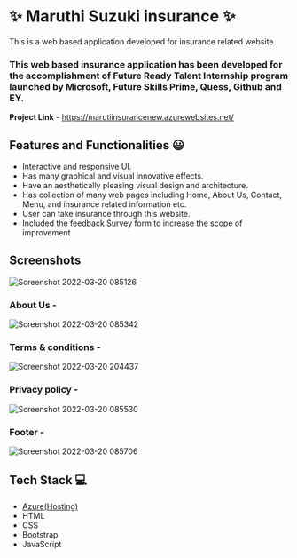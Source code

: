 # ✨ Maruthi Suzuki insurance  ✨

This is a web based application developed for insurance related website
### This web based insurance application has been developed for the accomplishment of Future Ready Talent Internship program launched by Microsoft, Future Skills Prime, Quess, Github and EY.


**Project Link** - https://marutiinsurancenew.azurewebsites.net/


## Features and Functionalities 😃

- Interactive and responsive UI.
- Has many graphical and visual innovative effects.
- Have an aesthetically pleasing visual design and architecture.
- Has collection of many web pages including Home, About Us, Contact, Menu, and insurance related information etc.
- User can take insurance through this website.
- Included the feedback Survey form to increase the scope of improvement 

## Screenshots

 
![Screenshot 2022-03-20 085126](https://user-images.githubusercontent.com/101959591/159146640-7e6e0a12-1352-4f35-b302-35152bb1458a.jpg)



   

### About Us -


![Screenshot 2022-03-20 085342](https://user-images.githubusercontent.com/101959591/159146667-02037d08-8572-46fe-b3dd-3e52b3b52887.jpg)


### Terms & conditions -
![Screenshot 2022-03-20 204437](https://user-images.githubusercontent.com/101959591/159169283-19e78ec6-c035-4f56-8fa5-a38df1dd71a1.jpg)


### Privacy policy -


![Screenshot 2022-03-20 085530](https://user-images.githubusercontent.com/101959591/159146712-8293cd74-5a8b-4fc8-9f95-ec9e53ba6d69.jpg)

### Footer -

![Screenshot 2022-03-20 085706](https://user-images.githubusercontent.com/101959591/159146748-061afb68-6b83-4aa2-874e-eb7455e784f2.jpg)


## Tech Stack 💻

- [Azure(Hosting)](https://azure.microsoft.com/en-in/features/azure-portal/)
- HTML
- CSS
- Bootstrap
- JavaScript
